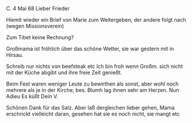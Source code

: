  C. 4 Mai 68
Lieber Frieder

Hiemit wieder ein Brief von Marie zum Weitergeben, der andere folgt nach (wegen Missionsverein)

Zum Tibet keine Rechnung?

Großmama ist fröhlich über das schöne Wetter, sie war gestern mit in Hirsau.

Schreib nur nichts von beefsteak etc Ich bin froh wenn Großm. sich nicht mit der Küche abgibt und ihre freie Zeit genießt.

Beim Fest waren weniger Leute zu bewirthen als sonst, aber wohl noch mehrere als je in der Kirche; bes. Blumh lag ihnen sehr am Herzen. 
 Nun Adieu Es küßt Dein V.

Schönen Dank für das Salz. Aber laß dergleichen lieber gehen, Mama erschrickt vielleicht daran, gesehen hat sie es noch nicht, sie mangt etc 